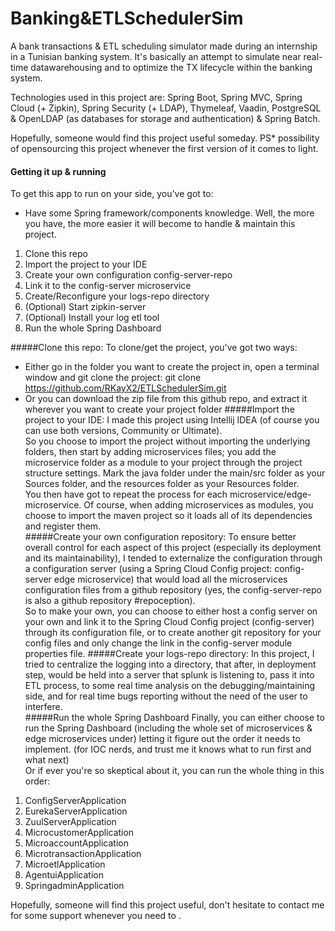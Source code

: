 # Banking&ETLSchedulerSim
A bank transactions &amp; ETL scheduling simulator made during an internship in a Tunisian banking system. It's basically an attempt to simulate near real-time datawarehousing and to optimize the TX lifecycle within the banking system.

Technologies used in this project are: Spring Boot, Spring MVC, Spring Cloud (+ Zipkin), Spring Security (+ LDAP), Thymeleaf, Vaadin, PostgreSQL &amp; OpenLDAP (as databases for storage and authentication) &amp; Spring Batch.

Hopefully, someone would find this project useful someday.
PS* possibility of opensourcing this project whenever the first version of it comes to light.

#### Getting it up & running
To get this app to run on your side, you've got to:
* Have some Spring framework/components knowledge. Well, the more you have, the more easier it will become to handle & maintain this project.
1. Clone this repo
2. Import the project to your IDE
3. Create your own configuration config-server-repo
4. Link it to the config-server microservice
5. Create/Reconfigure your logs-repo directory
6. (Optional) Start zipkin-server
7. (Optional) Install your log etl tool
8. Run the whole Spring Dashboard

#####Clone this repo:
To clone/get the project, you've got two ways:  
- Either go in the folder you want to create the project in, open a terminal window and git clone the project: git clone <a>https://github.com/RKayX2/ETLSchedulerSim.git</a>  
- Or you can download the zip file from this github repo, and extract it wherever you want to create your project folder
#####Import the project to your IDE:
I made this project using Intellij IDEA (of course you can use both versions, Community or Ultimate).  
So you choose to import the project without importing the underlying folders, then start by adding microservices files; you add the microservice folder as a module to your project through the project structure settings. Mark the java folder under the main/src folder as your Sources folder, and the resources folder as your Resources folder.  
You then have got to repeat the process for each microservice/edge-microservice. Of course, when adding microservices as modules, you choose to import the maven project so it loads all of its dependencies and register them.  
#####Create your own configuration repository:
To ensure better overall control for each aspect of this project (especially its deployment and its maintainability), I tended to externalize the configuration through a configuration server (using a Spring Cloud Config project: config-server edge microservice) that would load all the microservices configuration files from a github repository (yes, the config-server-repo is also a github repository #repoception).  
So to make your own, you can choose to either host a config server on your own and link it to the Spring Cloud Config project (config-server) through its configuration file, or to create another git repository for your config files and only change the link in the config-server module properties file.
#####Create your logs-repo directory:
In this project, I tried to centralize the logging into a directory, that after, in deployment step, would be held into a server that splunk is listening to, pass it into ETL process, to some real time analysis on the debugging/maintaining side, and for real time bugs reporting without the need of the user to interfere.  
#####Run the whole Spring Dashboard
Finally, you can either choose to run the Spring Dashboard (including the whole set of microservices & edge microservices under) letting it figure out the order it needs to implement. (for IOC nerds, and trust me it knows what to run first and what next)  
Or if ever you're so skeptical about it, you can run the whole thing in this order:
1. ConfigServerApplication
2. EurekaServerApplication
3. ZuulServerApplication
4. MicrocustomerApplication
5. MicroaccountApplication
6. MicrotransactionApplication
7. MicroetlApplication
8. AgentuiApplication
9. SpringadminApplication

Hopefully, someone will find this project useful, don't hesitate to contact me for some support whenever you need to .
